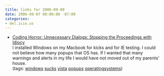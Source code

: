```yaml
---
title: links for 2006-09-08
date: 2006-09-07 00:00:00 -07:00
categories:
- del.icio.us
---
```


<ul class="delicious">
	<li>
		<div class="delicious-link"><a href="http://www.codinghorror.com/blog/archives/000676.html">Coding Horror: Unnecessary Dialogs: Stopping the Proceedings with Idiocy</a></div>
		<div class="delicious-extended">I installed Windows on my Macbook for kicks and for IE testing. I could not believe how many popups that OS has. If I wanted that many warnings and alerts in my life I would have not moved out of my parents' house.</div>
		<div class="delicious-tags">(tags: <a href="http://del.icio.us/torrez/windows">windows</a> <a href="http://del.icio.us/torrez/sucks">sucks</a> <a href="http://del.icio.us/torrez/vista">vista</a> <a href="http://del.icio.us/torrez/popups">popups</a> <a href="http://del.icio.us/torrez/operatingsystems">operatingsystems</a>)</div>
	</li>
</ul>
